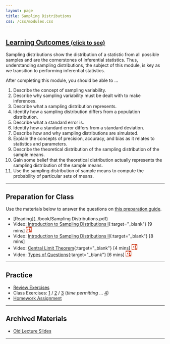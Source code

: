 ```yaml
---
layout: page
title: Sampling Distributions
css: /css/modules.css
---
```


<div class="panel-group-ILOs">
  <div class="panel panel-default">
    <div class="panel-heading">
      <h2 class="panel-title">
        <a data-toggle="collapse" href="#ILOs">Learning Outcomes <small>(click to see)</small></a>
      </h2>
    </div>
    <div id="ILOs" class="panel-collapse collapse">
      <div class="panel-body">
Sampling distributions show the distribution of a statistic from all possible samples and are the cornerstones of inferential statistics.  Thus, understanding sampling distributions, the subject of this module, is key as we transition to performing inferential statistics.

<p>After completing this module, you should be able to ...</p>

<ol>
  <li>Describe the concept of sampling variability.</li>
  <li>Describe why sampling variability must be dealt with to make inferences.</li>
  <li>Describe what a sampling distribution represents.</li>
  <li>Identify how a sampling distribution differs from a population distribution.</li>
  <li>Describe what a standard error is.</li>
  <li>Identify how a standard error differs from a standard deviation.</li>
  <li>Describe how and why sampling distributions are simulated.</li>
  <li>Explain the concepts of precision, accuracy, and bias as it relates to statistics and parameters.</li>
  <li>Describe the theoretical distribution of the sampling distribution of the sample means.</li>
  <li>Gain some belief that the theoretical distribution actually represents the sampling distribution of the sample means.</li>
  <li>Use the sampling distribution of sample means to compute the probability of particular sets of means.</li>
</ol>
      </div>
    </div>
  </div>
</div>

----

## Preparation for Class

Use the materials below to answer the questions on [this preparation guide](SamplingDist_Prep).

* [Reading](../book/Sampling Distributions.pdf)
* Video: [Introduction to Sampling Distributions I](https://vimeo.com/user45324800/smplngd-intro){:target="_blank"} [9 mins] [![PowerPoint](../img/ppt.png)](SamplingDist_PPT.pptx)
* Video: [Introduction to Sampling Distributions II](https://www.youtube.com/v/Zbw-YvELsaM?rel=0){:target="_blank"} [8 mins]
* Video: [Central Limit Theorem](https://vimeo.com/user45324800/smplngd-clt){:target="_blank"} [4 mins] [![PowerPoint](../img/ppt.png)](SamplingDist_PPT2.pptx)
* Video: [Types of Questions](https://vimeo.com/user45324800/smplngd-questions){:target="_blank"} [6 mins] [![PowerPoint](../img/ppt.png)](SamplingDist_PPT3.pptx)

----

## Practice

* [Review Exercises](SamplingDist_RevEx)
* Class Exercises: [1](SamplingDist_CE1) / [2](SamplingDist_CE2) / [3](SamplingDist_CE3) (*time permitting* ... [4](SamplingDist_CE4))
* [Homework Assignment](SamplingDist_HW)

----

## Archived Materials

* [Old Lecture Slides](SamplingDist_PPT_old.pptx)

----

